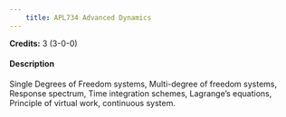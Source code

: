 ```yaml
---
    title: APL734 Advanced Dynamics
---
```

**Credits:** 3 (3-0-0)



#### Description 
Single Degrees of Freedom systems, Multi-degree of freedom systems, Response spectrum, Time integration schemes, Lagrange’s equations, Principle of virtual work, continuous system.